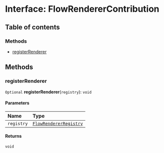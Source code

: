 # Interface: FlowRendererContribution

## Table of contents

### Methods

* [registerRenderer](/en/auto-docs/fixed-layout-editor/interfaces/FlowRendererContribution.md#registerrenderer)

## Methods

### registerRenderer

`Optional` **registerRenderer**(`registry`): `void`

#### Parameters

| Name | Type |
| :------ | :------ |
| `registry` | [`FlowRendererRegistry`](/en/auto-docs/fixed-layout-editor/classes/FlowRendererRegistry.md) |

#### Returns

`void`
